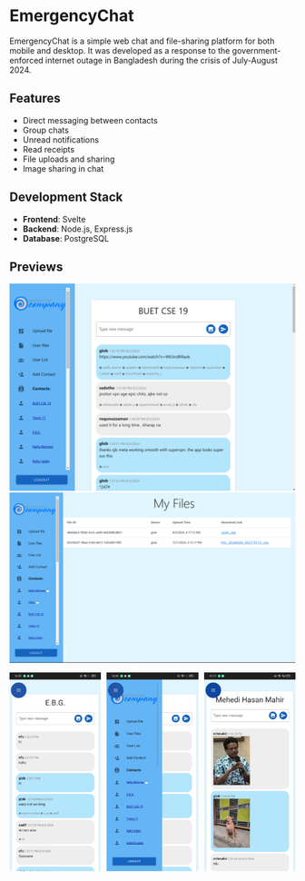 # EmergencyChat

EmergencyChat is a simple web chat and file-sharing platform for both mobile and desktop. It was developed as a response to the government-enforced internet outage in Bangladesh during the crisis of July-August 2024.

## Features
- Direct messaging between contacts
- Group chats
- Unread notifications
- Read receipts
- File uploads and sharing
- Image sharing in chat

## Development Stack
- **Frontend**: Svelte
- **Backend**: Node.js, Express.js
- **Database**: PostgreSQL

## Previews 
![Screenshot 1](ss1.png)
![Screenshot 2](ss2.png)

<div style="display: flex; justify-content: space-between;">
  <img src="ss3.jpg" alt="Screenshot 3" width="32%">
  <img src="ss4.jpg" alt="Screenshot 4" width="32%">
  <img src="ss5.jpg" alt="Screenshot 5" width="32%">
</div>